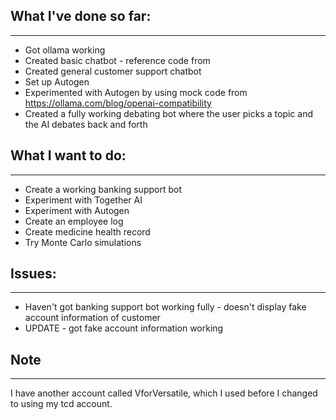 ## What I've done so far:
---
- Got ollama working
- Created basic chatbot - reference code from 
- Created general customer support chatbot
- Set up Autogen
- Experimented with Autogen by using mock code from https://ollama.com/blog/openai-compatibility
- Created a fully working debating bot where the user picks a topic and the AI debates back and forth


## What I want to do:
---
- Create a working banking support bot 
- Experiment with Together AI
- Experiment with Autogen 
- Create an employee log
- Create medicine health record
- Try Monte Carlo simulations

## Issues:
---
- Haven't got banking support bot working fully - doesn't display fake account information of customer 
- UPDATE - got fake account information working

## Note
---
I have another account called VforVersatile, which I used before I changed to using my tcd account.